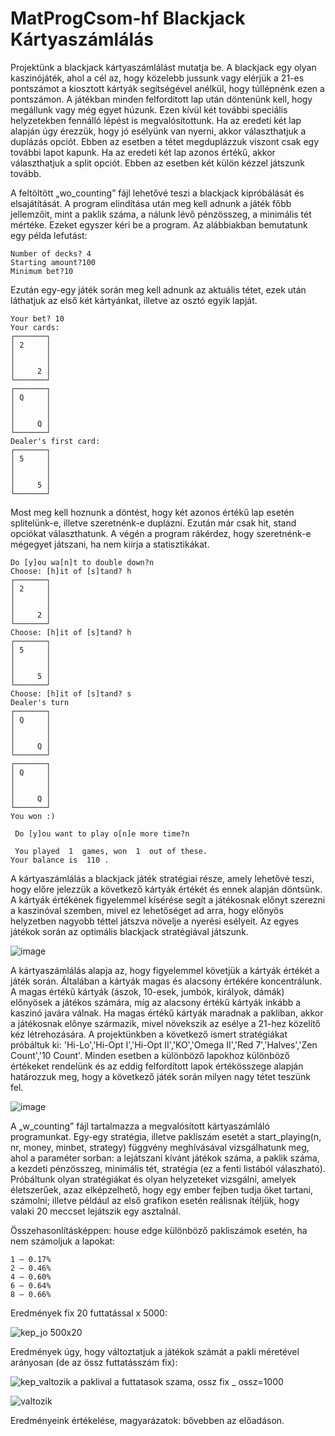 # MatProgCsom-hf Blackjack Kártyaszámlálás
Projektünk a blackjack kártyaszámlálást mutatja be. A blackjack egy olyan kaszinójáték, ahol a cél az, hogy közelebb jussunk vagy elérjük a 21-es pontszámot a kiosztott kártyák segítségével anélkül, hogy túllépnénk ezen a pontszámon. A játékban minden felfordított lap után döntenünk kell, hogy megállunk vagy még egyet húzunk. Ezen kívül két további speciális helyzetekben fennálló lépést is megvalósítottunk. Ha az eredeti két lap alapján úgy érezzük, hogy jó esélyünk van nyerni, akkor választhatjuk a duplázás opciót. Ebben az esetben a tétet megduplázzuk viszont csak egy további lapot kapunk. Ha az eredeti két lap azonos értékű, akkor választhatjuk a split opciót. Ebben az esetben két külön kézzel játszunk tovább.

A feltöltött „wo_counting” fájl lehetővé teszi a blackjack kipróbálását és elsajátítását. A program elindítása után meg kell adnunk a játék főbb jellemzőit, mint a paklik száma, a nálunk lévő pénzösszeg, a minimális tét mértéke. Ezeket egyszer kéri be a program. Az alábbiakban bemutatunk egy példa lefutást:
```
Number of decks? 4
Starting amount?100
Minimum bet?10
```
Ezután egy-egy játék során meg kell adnunk az aktuális tétet, ezek után láthatjuk az első két kártyánkat, illetve az osztó egyik lapját.
```
Your bet? 10
Your cards:
┌───────┐
│ 2     │
│       │
│       │
│     2 │
└───────┘
┌───────┐
│ Q     │
│       │
│       │
│     Q │
└───────┘
Dealer's first card: 
┌───────┐
│ 5     │
│       │
│       │
│     5 │
└───────┘
```
Most meg kell hoznunk a döntést, hogy két azonos értékű lap esetén splitelünk-e, illetve szeretnénk-e duplázni. Ezután már csak hit, stand opciókat választhatunk. A végén a program rákérdez, hogy szeretnénk-e mégegyet játszani, ha nem kiírja a statisztikákat.
```
Do [y]ou wa[n]t to double down?n
Choose: [h]it of [s]tand? h
┌───────┐
│ 2     │
│       │
│       │
│     2 │
└───────┘
Choose: [h]it of [s]tand? h
┌───────┐
│ 5     │
│       │
│       │
│     5 │
└───────┘
Choose: [h]it of [s]tand? s
Dealer's turn
┌───────┐
│ Q     │
│       │
│       │
│     Q │
└───────┘
┌───────┐
│ Q     │
│       │
│       │
│     Q │
└───────┘
You won :)

 Do [y]ou want to play o[n]e more time?n

 You played  1  games, won  1  out of these.
Your balance is  110 .
```
A kártyaszámlálás a blackjack játék stratégiai része, amely lehetővé teszi, hogy előre jelezzük a következő kártyák értékét és ennek alapján döntsünk. A kártyák értékének figyelemmel kísérése segít a játékosnak előnyt szerezni a kaszinóval szemben, mivel ez lehetőséget ad arra, hogy előnyös helyzetben nagyobb téttel játszva növelje a nyerési esélyeit. Az egyes játékok során az optimális blackjack stratégiával játszunk.

![image](https://github.com/tali2001/MatProgCsom-hf/assets/128598130/b8234a6a-3a76-494a-a166-0724b87f31df)

A kártyaszámlálás alapja az, hogy figyelemmel követjük a kártyák értékét a játék során. Általában a kártyák magas és alacsony értékére koncentrálunk. A magas értékű kártyák (ászok, 10-esek, jumbók, királyok, dámák) előnyösek a játékos számára, míg az alacsony értékű kártyák inkább a kaszinó javára válnak. Ha magas értékű kártyák maradnak a pakliban, akkor a játékosnak előnye származik, mivel növekszik az esélye a 21-hez közelítő kéz létrehozására. A projektünkben a következő ismert stratégiákat próbáltuk ki: 'Hi-Lo','Hi-Opt I','Hi-Opt II','KO','Omega II','Red 7','Halves','Zen Count','10 Count'. Minden esetben a különböző lapokhoz különböző értékeket rendelünk és az eddig felfordított lapok értékösszege alapján határozzuk meg, hogy a következő játék során milyen nagy tétet teszünk fel. 

![image](https://github.com/tali2001/MatProgCsom-hf/assets/128598130/cb64d4f6-80bf-4cf9-9a86-5178b838b44d)

A „w_counting” fájl tartalmazza a megvalósított kártyaszámláló programunkat. Egy-egy stratégia, illetve pakliszám esetét a start_playing(n, nr, money, minbet, strategy) függvény meghívásával vizsgálhatunk meg, ahol a paraméter sorban: a lejátszani kívánt játékok száma, a paklik száma, a kezdeti pénzösszeg, minimális tét, stratégia (ez a fenti listából válaszható). Próbáltunk olyan stratégiákat és olyan helyzeteket vizsgálni, amelyek életszerűek, azaz elképzelhető, hogy egy ember fejben tudja őket tartani, számolni; illetve például az első grafikon esetén reálisnak ítéljük, hogy valaki 20 meccset lejátszik egy asztalnál.

Összehasonlításképpen: house edge különböző pakliszámok esetén, ha nem számoljuk a lapokat:
```
1 – 0.17%
2 – 0.46%
4 – 0.60%
6 – 0.64%
8 – 0.66%
```
Eredmények fix 20 futtatással x 5000:

![kep_jo 500x20](https://github.com/tali2001/MatProgCsom-hf/assets/128598130/2f58fd57-bd67-4601-9a4b-f8f1701972e2)

Eredmények úgy, hogy változtatjuk a játékok számát a pakli méretével arányosan (de az össz futtatásszám fix):

![kep_valtozik a paklival a futtatasok szama, ossz fix _ ossz=1000](https://github.com/tali2001/MatProgCsom-hf/assets/128598130/671f857e-c262-4a36-a635-5946bbb45a3b)

![valtozik](https://github.com/tali2001/MatProgCsom-hf/assets/128598130/632a7e57-5f2e-46d4-ab8a-2526a0aa75d9)

Eredményeink értékelése, magyarázatok: bővebben az előadáson.


